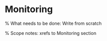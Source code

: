 # Monitoring

% What needs to be done: Write from scratch

% Scope notes: xrefs to Monitoring section